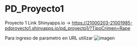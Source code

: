 # PD_Proyecto1
Proyecto 1
Link Shinyapps.io -> https://21000203-21001985-pdproyecto1.shinyapps.io/pd_proyecto1/?TipoCrimen=Rape

Para ingreso de parametro en URL utilizar 
![imagen](https://user-images.githubusercontent.com/78313450/144761763-f83d824b-2a28-485e-99dc-82fb363cb801.png)

